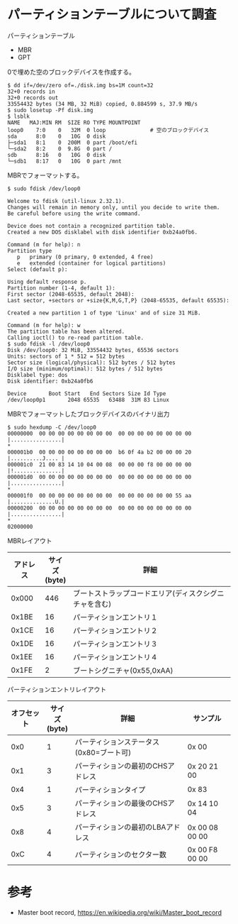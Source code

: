 # パーティションテーブルについて調査

パーティションテーブル

- MBR
- GPT

0で埋めた空のブロックデバイスを作成する。

```
$ dd if=/dev/zero of=./disk.img bs=1M count=32
32+0 records in
32+0 records out
33554432 bytes (34 MB, 32 MiB) copied, 0.884599 s, 37.9 MB/s
$ sudo losetup -Pf disk.img
$ lsblk
NAME   MAJ:MIN RM  SIZE RO TYPE MOUNTPOINT
loop0    7:0    0   32M  0 loop              # 空のブロックデバイス
sda      8:0    0   10G  0 disk 
├─sda1   8:1    0  200M  0 part /boot/efi
└─sda2   8:2    0  9.8G  0 part /
sdb      8:16   0   10G  0 disk 
└─sdb1   8:17   0   10G  0 part /mnt
```

MBRでフォーマットする。

```
$ sudo fdisk /dev/loop0 

Welcome to fdisk (util-linux 2.32.1).
Changes will remain in memory only, until you decide to write them.
Be careful before using the write command.

Device does not contain a recognized partition table.
Created a new DOS disklabel with disk identifier 0xb24a0fb6.

Command (m for help): n
Partition type
   p   primary (0 primary, 0 extended, 4 free)
   e   extended (container for logical partitions)
Select (default p): 

Using default response p.
Partition number (1-4, default 1): 
First sector (2048-65535, default 2048): 
Last sector, +sectors or +size{K,M,G,T,P} (2048-65535, default 65535): 

Created a new partition 1 of type 'Linux' and of size 31 MiB.

Command (m for help): w
The partition table has been altered.
Calling ioctl() to re-read partition table.
$ sudo fdisk -l /dev/loop0
Disk /dev/loop0: 32 MiB, 33554432 bytes, 65536 sectors
Units: sectors of 1 * 512 = 512 bytes
Sector size (logical/physical): 512 bytes / 512 bytes
I/O size (minimum/optimal): 512 bytes / 512 bytes
Disklabel type: dos
Disk identifier: 0xb24a0fb6

Device       Boot Start   End Sectors Size Id Type
/dev/loop0p1       2048 65535   63488  31M 83 Linux
```

MBRでフォーマットしたブロックデバイスのバイナリ出力

```
$ sudo hexdump -C /dev/loop0
00000000  00 00 00 00 00 00 00 00  00 00 00 00 00 00 00 00  |................|
*
000001b0  00 00 00 00 00 00 00 00  b6 0f 4a b2 00 00 00 20  |..........J.... |
000001c0  21 00 83 14 10 04 00 08  00 00 00 f8 00 00 00 00  |!...............|
000001d0  00 00 00 00 00 00 00 00  00 00 00 00 00 00 00 00  |................|
*
000001f0  00 00 00 00 00 00 00 00  00 00 00 00 00 00 55 aa  |..............U.|
00000200  00 00 00 00 00 00 00 00  00 00 00 00 00 00 00 00  |................|
*
02000000
```

MBRレイアウト

|アドレス|サイズ<br>(byte)|詳細|
|----|----|----|
|0x000|446|ブートストラップコードエリア(ディスクシグニチャを含む)|
|0x1BE|16|パーティションエントリ１|
|0x1CE|16|パーティションエントリ２|
|0x1DE|16|パーティションエントリ３|
|0x1EE|16|パーティションエントリ４|
|0x1FE|2|ブートシグニチャ(0x55,0xAA)|

パーティションエントリレイアウト

|オフセット|サイズ<br>(byte)|詳細|サンプル|
|----|----|----|----|
|0x0|1|パーティションステータス(0x80=ブート可)|0x 00|
|0x1|3|パーティションの最初のCHSアドレス|0x 20 21 00|
|0x4|1|パーティションタイプ|0x 83|
|0x5|3|パーティションの最後のCHSアドレス|0x 14 10 04|
|0x8|4|パーティションの最初のLBAアドレス|0x 00 08 00 00|
|0xC|4|パーティションのセクター数|0x 00 F8 00 00|

# 参考
- Master boot record, https://en.wikipedia.org/wiki/Master_boot_record

